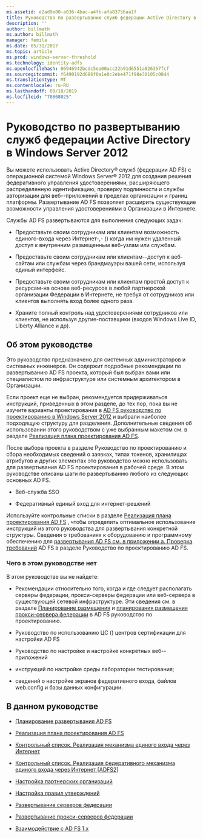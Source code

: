 ```yaml
---
ms.assetid: e2ad9e80-a036-4bac-a4fb-afa83756aa1f
title: Руководство по развертыванию служб федерации Active Directory в Windows Server 2012
description: ''
author: billmath
ms.author: billmath
manager: femila
ms.date: 05/31/2017
ms.topic: article
ms.prod: windows-server-threshold
ms.technology: identity-adfs
ms.openlocfilehash: 06946942bcdc5ea00acc22b91d6551a826357fcf
ms.sourcegitcommit: f6490192d686f0a1e0c2ebe471f98e30105c0844
ms.translationtype: MT
ms.contentlocale: ru-RU
ms.lasthandoff: 09/10/2019
ms.locfileid: "70868025"
---
```

# <a name="windows-server-2012-ad-fs-deployment-guide"></a>Руководство по развертыванию служб федерации Active Directory в Windows Server 2012


Вы можете использовать Active Directory® служб \(федерации AD FS\) с операционной системой Windows Server® 2012 для создания решения федеративного управления удостоверениями, расширяющего распределенную идентификацию, проверку подлинности и службы авторизации для веб\--приложений в пределах организации и границ платформы. Развертывание AD FS позволяет расширить существующие возможности управления удостоверениями в Организации в Интернете.  
  
Службы AD FS развертываются для выполнения следующих задач:  
  
-   Предоставьте своим сотрудникам или клиентам возможность единого\-входа через Интернет\-,\- \(\) когда им нужен удаленный доступ к внутренним размещенным веб-узлам или службам.  
  
-   Предоставьте своим сотрудникам или клиентам\-\-доступ к веб-сайтам или службам через брандмауэры вашей сети, используя единый интерфейс.  
  
-   Предоставьте своим сотрудникам или клиентам простой доступ к ресурсам\-на основе веб-ресурсов в любой партнерской организации Федерации в Интернете, не требуя от сотрудников или клиентов выполнять вход более одного раза.  
  
-   Храните полный контроль над удостоверениями сотрудников или клиентов, не используя другие\-поставщики \(входов Windows Live ID, Liberty Alliance и др\).  
  
## <a name="about-this-guide"></a>Об этом руководстве  
Это руководство предназначено для системных администраторов и системных инженеров. Он содержит подробные рекомендации по развертыванию AD FS проекта, который был выбран вами или специалистом по инфраструктуре или системным архитектором в Организации.  
  
Если проект еще не выбран, рекомендуется придерживаться инструкций, приведенных в этом разделе, до тех пор, пока вы не изучите варианты проектирования в [AD FS руководство по проектированию в Windows Server 2012](https://technet.microsoft.com/library/dd807036.aspx) и выбрали наиболее подходящую структуру для разделения. Дополнительные сведения об использовании этого руководством с уже выбранным макетом см. в разделе [Реализация плана проектирования AD FS](Implementing-Your-AD-FS-Design-Plan.md).  
  
После выбора проекта в разделе Руководство по проектированию и сбора необходимых сведений о заявках, типах токенов, хранилищах атрибутов и других элементах это руководство можно использовать для развертывания AD FS проектирования в рабочей среде. В этом руководстве описаны шаги по развертыванию любого из следующих основных AD FS.  
  
-   Веб-служба SSO  
  
-   Федеративный единый вход для интернет-решений  
  
Используйте контрольные списки в разделе [Реализация плана проектирования AD FS](Implementing-Your-AD-FS-Design-Plan.md) , чтобы определить оптимальное использование инструкций из этого руководства для развертывания конкретной структуры. Сведения о требованиях к оборудованию и программному обеспечению для [развертывания AD FS см. в приложении а. Проверка требований](https://technet.microsoft.com/library/ff678034.aspx) AD FS в разделе Руководство по проектированию AD FS.  
  
### <a name="what-this-guide-does-not-provide"></a>Чего в этом руководстве нет  
В этом руководстве вы не найдете:  
  
-   Рекомендации относительно того, когда и где следует располагать серверы федерации, прокси-серверы федерации или веб-сервера в существующей сетевой инфраструктуре. Эти сведения см. в разделе [Планирование размещения](https://technet.microsoft.com/library/dd807069.aspx) и [планирования размещения прокси-сервера федерации](https://technet.microsoft.com/library/dd807130.aspx) в AD FS руководство по проектированию.  
  
-   Руководство по использованию ЦС \(\) центров сертификации для настройки AD FS  
  
-   Руководство по настройке и настройке конкретных веб-\-приложений  
  
-   инструкций по настройке среды лаборатории тестирования;  
  
-   сведений о настройке экранов федеративного входа, файлов web.config и базы данных конфигурации.  
  
## <a name="in-this-guide"></a>В данном руководстве  
  
-   [Планирование развертывания AD FS](Planning-to-Deploy-AD-FS.md)  
  
-   [Реализация плана проектирования AD FS](Implementing-Your-AD-FS-Design-Plan.md)  
  
-   [Контрольный список. Реализация механизма единого входа через Интернет](Checklist--Implementing-a-Web-SSO-Design.md)  
  
-   [Контрольный список. Реализация федеративного механизма единого входа через Интернет [ADFS2]](Checklist--Implementing-a-Federated-Web-SSO-Design.md)  
  
-   [Настройка партнерских организаций](Configuring-Partner-Organizations.md)  
  
-   [Настройка правил утверждений](Configuring-Claim-Rules.md)  
  
-   [Развертывание серверов федерации](Deploying-Federation-Servers.md)  
  
-   [Развертывание прокси-серверов федерации](Deploying-Federation-Server-Proxies.md)  
  
-   [Взаимодействие с AD FS 1.x](Interoperating-with-AD-FS-1.x.md)  

